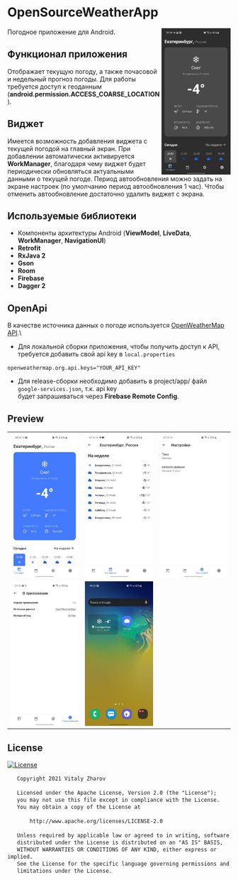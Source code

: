 # OpenSourceWeatherApp

<img align="right" src="previews/main_screen_dark_theme_preview.jpg" width="31%"/>
Погодное приложение для Android.

## Функционал приложения

Отображает текущую погоду, а также почасовой и недельный прогноз погоды. Для работы требуется доступ
к геоданным (__android.permission.ACCESS_COARSE_LOCATION__).

## Виджет

Имеется возможность добавления виджета с текущей погодой на главный экран. При добавлении
автоматически активируется __WorkManager__, благодаря чему виджет будет периодически обновляться
актуальными данными о текущей погоде. Период автообновления можно задать на экране настроек (по
умолчанию период автообновления 1 час). Чтобы отменить автообновление достаточно удалить виджет с
экрана.

## Используемые библиотеки

* Компоненты архитектуры Android (__ViewModel__, __LiveData__, __WorkManager__, __NavigationUI__)
* __Retrofit__
* __RxJava 2__
* __Gson__
* __Room__
* __Firebase__
* __Dagger 2__

## OpenApi

В качестве источника данных о погоде
используется [OpenWeatherMap API](https://openweathermap.org/api).\

* Для локальной сборки приложения, чтобы получить доступ к API, требуется добавить свой api key
  в `local.properties`

```
openweathermap.org.api.keys="YOUR_API_KEY"
```

* Для release-сборки необходимо добавить в project/app/ файл `google-services.json`, т.к. api key \
  будет запрашиваться через __Firebase Remote Config__.

## Preview

|                                       |                                       |                                   |
| ------------------------------------- | ------------------------------------- | --------------------------------- |
| ![](previews/main_screen_preview.jpg) | ![](previews/week_weather_screen.jpg) | ![](previews/settings_screen.jpg) |
| ![](previews/about_app_screen.jpg)    | ![](previews/widget_preview.jpg)      |                                   |

## License

[![License](https://img.shields.io/badge/license-Apache%202-4EB1BA.svg?style=flat-square)](https://www.apache.org/licenses/LICENSE-2.0.html)

```
   Copyright 2021 Vitaly Zharov

   Licensed under the Apache License, Version 2.0 (the "License");
   you may not use this file except in compliance with the License.
   You may obtain a copy of the License at

       http://www.apache.org/licenses/LICENSE-2.0

   Unless required by applicable law or agreed to in writing, software
   distributed under the License is distributed on an "AS IS" BASIS,
   WITHOUT WARRANTIES OR CONDITIONS OF ANY KIND, either express or implied.
   See the License for the specific language governing permissions and
   limitations under the License.
```
